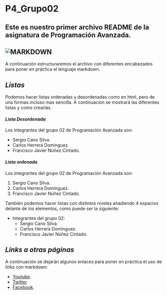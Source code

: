 # P4_Grupo02
## Este es nuestro primer archivo README de la asignatura de Programación Avanzada.
![MARKDOWN][img1] 
---
A continuación estructuraremos el archivo con diferentes encabezados para poner en práctica el lenguaje markdown.

## __*Listas*__
Podemos hacer listas ordenadas y desordenadas como en html, pero de una formas incluso mas sencilla.
A continuación se mostrará las diferentes listas y como crearlas.

#### __*Lista Desordenada*__
Los integrantes del grupo 02 de Programación Avanzada son:
- Sergio Cano Silva.
- Carlos Herrera Domínguez.
- Francisco Javier Núñez Cintado.

#### __*Lista ordenada*__
Los integrantes del grupo 02 de Programación Avanzada son:
1. Sergio Cano Silva.
2. Carlos Herrera Domínguez.
3. Francisco Javier Núñez Cintado.

También podemos hacer listas con distintos niveles añadiendo 4 espacios delante de los elementos, como puede ser la siguiente:
- Integrantes del grupo 02:
    - Sergio Cano Silva.
    - Carlos Herrera Domínguez.
    - Francisco Javier Núñez Cintado.


## __*Links a otras páginas*__
A continuación se dejarán algunos enlaces para poner en práctica el uso de links con markdown:
- [Youtube][youtube].
- [Twitter][twitter].
- [Facebook][facebook].

[youtube]: https://www.youtube.com/
[twitter]: https://twitter.com/
[facebook]: https://es-es.facebook.com/

[img1]: https://www.trecebits.com/wp-content/uploads/2020/05/Markdown-Editores-de-Texto-800x445.jpg